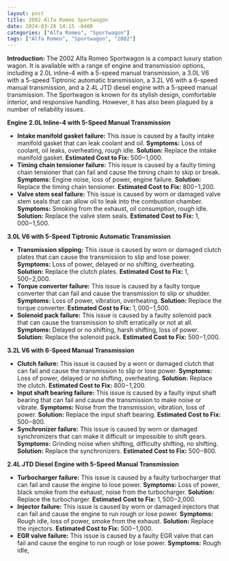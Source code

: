 ```yaml
---
layout: post
title: 2002 Alfa Romeo Sportwagon
date: 2024-03-28 14:15 -0400
categories: ["Alfa Romeo", "Sportwagon"]
tags: ["Alfa Romeo", "Sportwagon", "2002"]
---
```

**Introduction:**
The 2002 Alfa Romeo Sportwagon is a compact luxury station wagon. It is available with a range of engine and transmission options, including a 2.0L inline-4 with a 5-speed manual transmission, a 3.0L V6 with a 5-speed Tiptronic automatic transmission, a 3.2L V6 with a 6-speed manual transmission, and a 2.4L JTD diesel engine with a 5-speed manual transmission. The Sportwagon is known for its stylish design, comfortable interior, and responsive handling. However, it has also been plagued by a number of reliability issues.

**Engine**
**2.0L Inline-4 with 5-Speed Manual Transmission**

* **Intake manifold gasket failure:** This issue is caused by a faulty intake manifold gasket that can leak coolant and oil. **Symptoms:** Loss of coolant, oil leaks, overheating, rough idle. **Solution:** Replace the intake manifold gasket. **Estimated Cost to Fix:** $500-$1,000.
* **Timing chain tensioner failure:** This issue is caused by a faulty timing chain tensioner that can fail and cause the timing chain to skip or break. **Symptoms:** Engine noise, loss of power, engine failure. **Solution:** Replace the timing chain tensioner. **Estimated Cost to Fix:** $800-$1,200.
* **Valve stem seal failure:** This issue is caused by worn or damaged valve stem seals that can allow oil to leak into the combustion chamber. **Symptoms:** Smoking from the exhaust, oil consumption, rough idle. **Solution:** Replace the valve stem seals. **Estimated Cost to Fix:** $1,000-$1,500.

**3.0L V6 with 5-Speed Tiptronic Automatic Transmission**

* **Transmission slipping:** This issue is caused by worn or damaged clutch plates that can cause the transmission to slip and lose power. **Symptoms:** Loss of power, delayed or no shifting, overheating. **Solution:** Replace the clutch plates. **Estimated Cost to Fix:** $1,500-$2,000.
* **Torque converter failure:** This issue is caused by a faulty torque converter that can fail and cause the transmission to slip or shudder. **Symptoms:** Loss of power, vibration, overheating. **Solution:** Replace the torque converter. **Estimated Cost to Fix:** $1,000-$1,500.
* **Solenoid pack failure:** This issue is caused by a faulty solenoid pack that can cause the transmission to shift erratically or not at all. **Symptoms:** Delayed or no shifting, harsh shifting, loss of power. **Solution:** Replace the solenoid pack. **Estimated Cost to Fix:** $500-$1,000.

**3.2L V6 with 6-Speed Manual Transmission**

* **Clutch failure:** This issue is caused by a worn or damaged clutch that can fail and cause the transmission to slip or lose power. **Symptoms:** Loss of power, delayed or no shifting, overheating. **Solution:** Replace the clutch. **Estimated Cost to Fix:** $800-$1,200.
* **Input shaft bearing failure:** This issue is caused by a faulty input shaft bearing that can fail and cause the transmission to make noise or vibrate. **Symptoms:** Noise from the transmission, vibration, loss of power. **Solution:** Replace the input shaft bearing. **Estimated Cost to Fix:** $500-$800.
* **Synchronizer failure:** This issue is caused by worn or damaged synchronizers that can make it difficult or impossible to shift gears. **Symptoms:** Grinding noise when shifting, difficulty shifting, no shifting. **Solution:** Replace the synchronizers. **Estimated Cost to Fix:** $500-$800.

**2.4L JTD Diesel Engine with 5-Speed Manual Transmission**

* **Turbocharger failure:** This issue is caused by a faulty turbocharger that can fail and cause the engine to lose power. **Symptoms:** Loss of power, black smoke from the exhaust, noise from the turbocharger. **Solution:** Replace the turbocharger. **Estimated Cost to Fix:** $1,500-$2,000.
* **Injector failure:** This issue is caused by worn or damaged injectors that can fail and cause the engine to run rough or lose power. **Symptoms:** Rough idle, loss of power, smoke from the exhaust. **Solution:** Replace the injectors. **Estimated Cost to Fix:** $500-$1,000.
* **EGR valve failure:** This issue is caused by a faulty EGR valve that can fail and cause the engine to run rough or lose power. **Symptoms:** Rough idle,
